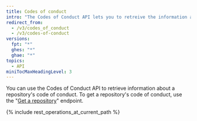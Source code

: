 ```yaml
---
title: Codes of conduct
intro: "The Codes of Conduct API lets you to retreive the information about a particular respository's code of conduct."
redirect_from:
  - /v3/codes_of_conduct
  - /v3/codes-of-conduct
versions:
  fpt: "*"
  ghes: "*"
  ghae: "*"
topics:
  - API
miniTocMaxHeadingLevel: 3
---
```


You can use the Codes of Conduct API to retrieve information about a repository's code of conduct. To get a repository's code of conduct, use the "[Get a repository](/rest/reference/repos#get-a-repository)" endpoint.

{% include rest_operations_at_current_path %}
